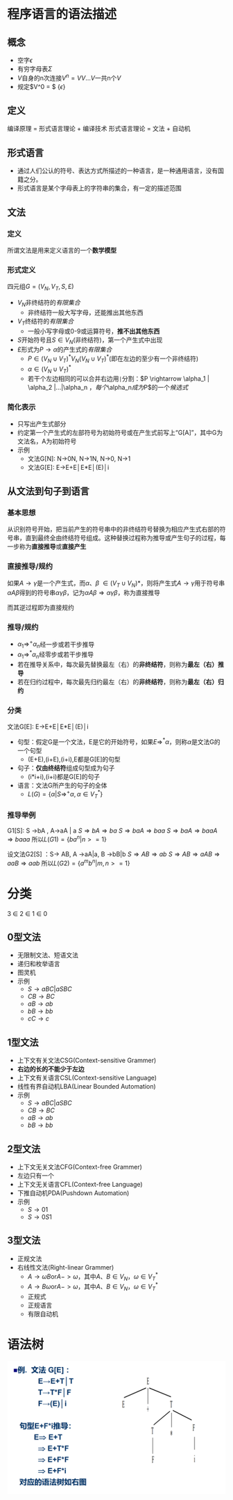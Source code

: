 # 程序语言的语法描述
## 概念
- 空字$\epsilon$
- 有穷字母表$\Sigma$
- $V$自身的n次连接$V^n = VV...V$一共n个$V$
- 规定$V^0 = $ {$\epsilon$}

## 定义
编译原理 = 形式语言理论 + 编译技术
形式语言理论 = 文法 + 自动机

## 形式语言
- 通过人们公认的符号、表达方式所描述的一种语言，是一种通用语言，没有国籍之分。
- 形式语言是某个字母表上的字符串的集合，有一定的描述范围

## 文法
### 定义
所谓文法是用来定义语言的一个**数学模型**
### 形式定义
四元组$G = (V_N, V_T, S, \pounds)$
- $V_N$非终结符的*有限集合*
  - 非终结符一般大写字母，还能推出其他东西
- $V_T$终结符的*有限集合*
  - 一般小写字母或0-9或运算符号，**推不出其他东西**
- $S$开始符号且$S \in V_N$(非终结符)，第一个产生式中出现
- $\pounds$形式为$P \rightarrow \alpha$的产生式的*有限集合*
  - $P \in (V_N \cup V_T)^*V_N(V_N \cup V_T)^*$(即在左边的至少有一个非终结符)
  - $\alpha \in (V_N \cup V_T)^*$
  - 若干个左边相同的可以合并右边用`|`分割：$P \rightarrow \alpha_1 | \alpha_2 |...|\alpha_n $，每个$\alpha_n$成为$P$的一个*候选式*

### 简化表示
- 只写出产生式部分
- 约定第一个产生式的左部符号为初始符号或在产生式前写上“G[A]”，其中G为文法名，A为初始符号
- 示例
  - 文法G[N]: N→0N, N→1N, N→0, N→1
  - 文法G[E]: E→E+E│E*E│(E)│i
  
## 从文法到句子到语言
### 基本思想
从识别符号开始，把当前产生的符号串中的非终结符号替换为相应产生式右部的符号串，直到最终全由终结符号组成。这种替换过程称为推导或产生句子的过程，每一步称为**直接推导**或**直接产生**

### 直接推导/规约
如果$A \rightarrow \gamma$是一个产生式，而$\alpha$、$\beta$ $\in (V_T \cup V_N)*$，则将产生式$A \rightarrow \gamma$用于符号串$\alpha A \beta$得到的符号串$\alpha \gamma \beta$，记为$\alpha A \beta \Rightarrow \alpha \gamma \beta$，称为直接推导

而其逆过程即为直接规约

### 推导/规约
- $\alpha_1 \Rightarrow^+ \alpha_n$经一步或若干步推导
- $\alpha_1 \Rightarrow^* \alpha_n$经零步或若干步推导
- 若在推导关系中，每次最先替换最左（右）的**非终结符**，则称为**最左（右）推导**
- 若在归约过程中，每次最先归约最左（右）的**非终结符**，则称为**最左（右）归约**

### 分类
文法G[E]: E→E+E│E*E│(E)│i

- 句型：假定G是一个文法，E是它的开始符号，如果$E \Rightarrow^* \alpha$，则称$\alpha$是文法G的一个句型
  - (E+E),(i+E),(i+i),E都是G[E]的句型
- 句子：**仅由终结符**组成句型成为句子
  - (i*i+i),(i+i)都是G[E]的句子
- 语言：文法G所产生的句子的全体
  - $L(G) = \{\alpha | S \Rightarrow^+ \alpha, \alpha \in V_T^*\}$

### 推导举例
G1[S]: S →bA , A→aA | a
$S \Rightarrow bA \Rightarrow ba$
$S \Rightarrow baA \Rightarrow baa$
$S \Rightarrow baA \Rightarrow baaA \Rightarrow baaa$
所以$L(G1)=\{ba^n|n>=1\}$

设文法G2[S] ：S→ AB, A →aA|a, B →bB|b
$S \Rightarrow AB \Rightarrow ab$
$S \Rightarrow AB \Rightarrow aAB \Rightarrow aaB \Rightarrow aab$
所以$L(G2)=\{a^mb^n|m,n>=1\}$

# 分类
3 $\in$ 2 $\in$ 1 $\in$ 0
## 0型文法
- 无限制文法、短语文法
- 递归和枚举语言
- 图灵机
- 示例
  - $S \rightarrow aBC|aSBC$
  - $CB \rightarrow BC$
  - $aB \rightarrow ab$
  - $bB \rightarrow bb$
  - $cC \rightarrow c$
## 1型文法
- 上下文有关文法CSG(Context-sensitive Grammer)
- **右边的长的不能少于左边**
- 上下文有关语言CSL(Context-sensitive Language)
- 线性有界自动机LBA(Linear Bounded Automation)
- 示例
  - $S \rightarrow aBC|aSBC$
  - $CB \rightarrow BC$  
  - $aB \rightarrow ab$
  - $bB \rightarrow bb$
## 2型文法
- 上下文无关文法CFG(Context-free Grammer)
- 左边只有一个
- 上下文无关语言CFL(Context-free Language)
- 下推自动机PDA(Pushdown Automation)
- 示例
  - $S \rightarrow 01$
  - $S \rightarrow 0S1$
## 3型文法
- 正规文法
- 右线性文法(Right-linear Grammer)
  - $A \rightarrow \omega B$or$A -> \omega$，其中$A、B \in V_N$，$\omega \in V_T^*$
  - $A \rightarrow B \omega$or$A -> \omega$，其中$A、B \in V_N$，$\omega \in V_T^*$
  - 正规式
  - 正规语言
  - 有限自动机

# 语法树
![](./ref/note2-1.png)